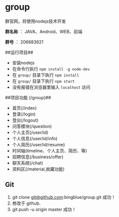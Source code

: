 group
=====

群官网，将使用nodejs技术开发

**群名称** ： JAVA、Android、WEB、前端

**群号** ： 206683621

##运行项目##

- 安装nodejs
- 在命令行执行 `npm install -g node-dev` 
- 在 `group/` 目录下执行 `npm install` 
- 在 `group/` 目录下执行 `npm start` 
- 没有报错在浏览器里输入 `localhost` 访问

##项目功能 (/group)##

- 首页(/index)
- 登录(/login)
- 登出(/logout)
- 问答模块(/question)
- 个人主页(/user/id)
- 个人信息(/user/id/info)
- 个人简历(/user/id/resume)
- 时间轴(timeline、个人主页、简历、等)
- 招聘信息(/business/offer)
- 聊天系统(/chat)
- 资料区(/material,收藏功能)

## Git ##
1. git clone git@github.com:bingblue/group.git 成功！
2. 修改于 github.
3. git push -u origin master 成功！
